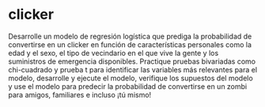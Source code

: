 # clicker
Desarrolle un modelo de regresión logística que prediga la probabilidad de convertirse en un clicker en función de características personales como la edad y el sexo, el tipo de vecindario en el que vive la gente y los suministros de emergencia disponibles. Practique pruebas bivariadas como chi-cuadrado y prueba t para identificar las variables más relevantes para el modelo, desarrolle y ejecute el modelo, verifique los supuestos del modelo y use el modelo para predecir la probabilidad de convertirse en un zombi para amigos, familiares e incluso ¡tú mismo!
